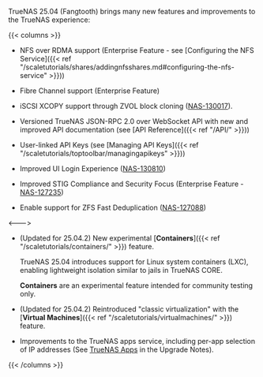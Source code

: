 &NewLine;

TrueNAS 25.04 (Fangtooth) brings many new features and improvements to the TrueNAS experience:

{{< columns >}}
* NFS over RDMA support (Enterprise Feature - see [Configuring the NFS Service]({{< ref "/scaletutorials/shares/addingnfsshares.md#configuring-the-nfs-service" >}}))
  
* Fibre Channel support (Enterprise Feature)

* iSCSI XCOPY support through ZVOL block cloning ([NAS-130017](https://ixsystems.atlassian.net/browse/NAS-130017)).

* Versioned TrueNAS JSON-RPC 2.0 over WebSocket API with new and improved API documentation (see [API Reference]({{< ref "/API/" >}}))

* User-linked API Keys (see [Managing API Keys]({{< ref "/scaletutorials/toptoolbar/managingapikeys" >}}))

* Improved UI Login Experience ([NAS-130810](https://ixsystems.atlassian.net/browse/NAS-130810))

* Improved STIG Compliance and Security Focus (Enterprise Feature - [NAS-127235](https://ixsystems.atlassian.net/browse/NAS-127235))

* Enable support for ZFS Fast Deduplication ([NAS-127088](https://ixsystems.atlassian.net/browse/NAS-127088))

<--->

* (Updated for 25.04.2) New experimental [**Containers**]({{< ref "/scaletutorials/containers/" >}}) feature.
  
  TrueNAS 25.04 introduces support for Linux system containers (LXC), enabling lightweight isolation similar to jails in TrueNAS CORE.

  **Containers** are an experimental feature intended for community testing only.
  
* (Updated for 25.04.2) Reintroduced "classic virtualization" with the [**Virtual Machines**]({{< ref "/scaletutorials/virtualmachines/" >}}) feature.

* Improvements to the TrueNAS apps service, including per-app selection of IP addresses (See [TrueNAS Apps](/gettingstarted/scalereleasenotes/#truenas-apps) in the Upgrade Notes).

{{< /columns >}}
